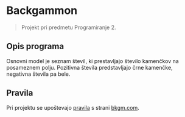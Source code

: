 # Backgammon

> Projekt pri predmetu Programiranje 2.

## Opis programa

Osnovni model je seznam števil, ki prestavljajo število kamenčkov na posameznem polju.
Pozitivna števila predstavljajo črne kamenčke, negativna števila pa bele.

## Pravila
Pri projektu se upoštevajo [pravila](https://www.bkgm.com/rules.html) s strani [bkgm.com](https://www.bkgm.com/).
